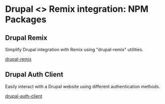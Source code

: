# Drupal <> Remix integration: NPM Packages

## Drupal Remix

Simplify Drupal integration with Remix using "drupal-remix" utilities.

[drupal-remix](https://www.npmjs.com/package/drupal-remix)

## Drupal Auth Client

Easily interact with a Drupal website using different authentication methods.

[drupal-auth-client](https://www.npmjs.com/package/drupal-auth-client)
